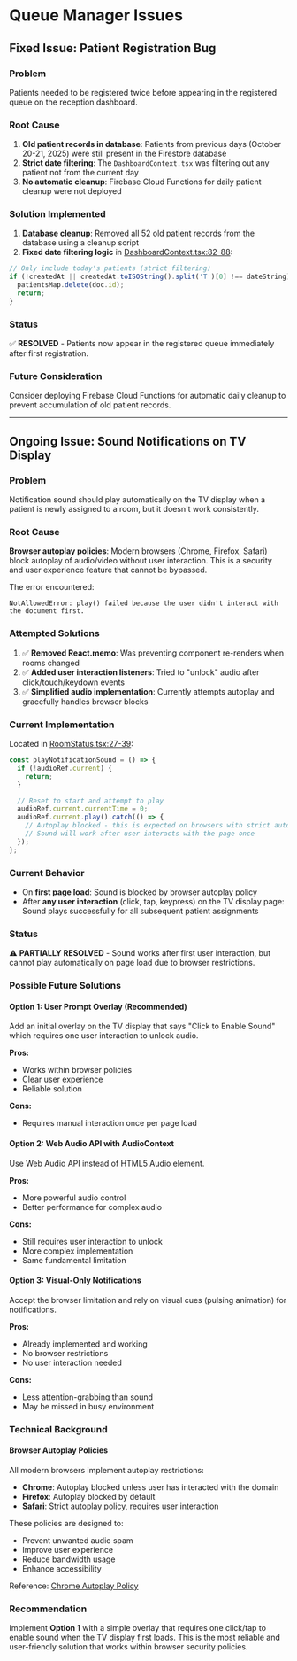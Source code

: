 # Queue Manager Issues

## Fixed Issue: Patient Registration Bug

### Problem
Patients needed to be registered twice before appearing in the registered queue on the reception dashboard.

### Root Cause
1. **Old patient records in database**: Patients from previous days (October 20-21, 2025) were still present in the Firestore database
2. **Strict date filtering**: The `DashboardContext.tsx` was filtering out any patient not from the current day
3. **No automatic cleanup**: Firebase Cloud Functions for daily patient cleanup were not deployed

### Solution Implemented
1. **Database cleanup**: Removed all 52 old patient records from the database using a cleanup script
2. **Fixed date filtering logic** in [DashboardContext.tsx:82-88](apps/dashboard/src/contexts/DashboardContext.tsx#L82-L88):
```typescript
// Only include today's patients (strict filtering)
if (!createdAt || createdAt.toISOString().split('T')[0] !== dateString) {
  patientsMap.delete(doc.id);
  return;
}
```

### Status
✅ **RESOLVED** - Patients now appear in the registered queue immediately after first registration.

### Future Consideration
Consider deploying Firebase Cloud Functions for automatic daily cleanup to prevent accumulation of old patient records.

---

## Ongoing Issue: Sound Notifications on TV Display

### Problem
Notification sound should play automatically on the TV display when a patient is newly assigned to a room, but it doesn't work consistently.

### Root Cause
**Browser autoplay policies**: Modern browsers (Chrome, Firefox, Safari) block autoplay of audio/video without user interaction. This is a security and user experience feature that cannot be bypassed.

The error encountered:
```
NotAllowedError: play() failed because the user didn't interact with the document first.
```

### Attempted Solutions
1. ✅ **Removed React.memo**: Was preventing component re-renders when rooms changed
2. ✅ **Added user interaction listeners**: Tried to "unlock" audio after click/touch/keydown events
3. ✅ **Simplified audio implementation**: Currently attempts autoplay and gracefully handles browser blocks

### Current Implementation
Located in [RoomStatus.tsx:27-39](apps/tv-display/src/components/RoomStatus.tsx#L27-L39):

```typescript
const playNotificationSound = () => {
  if (!audioRef.current) {
    return;
  }

  // Reset to start and attempt to play
  audioRef.current.currentTime = 0;
  audioRef.current.play().catch(() => {
    // Autoplay blocked - this is expected on browsers with strict autoplay policies
    // Sound will work after user interacts with the page once
  });
};
```

### Current Behavior
- On **first page load**: Sound is blocked by browser autoplay policy
- After **any user interaction** (click, tap, keypress) on the TV display page: Sound plays successfully for all subsequent patient assignments

### Status
⚠️ **PARTIALLY RESOLVED** - Sound works after first user interaction, but cannot play automatically on page load due to browser restrictions.

### Possible Future Solutions

#### Option 1: User Prompt Overlay (Recommended)
Add an initial overlay on the TV display that says "Click to Enable Sound" which requires one user interaction to unlock audio.

**Pros:**
- Works within browser policies
- Clear user experience
- Reliable solution

**Cons:**
- Requires manual interaction once per page load

#### Option 2: Web Audio API with AudioContext
Use Web Audio API instead of HTML5 Audio element.

**Pros:**
- More powerful audio control
- Better performance for complex audio

**Cons:**
- Still requires user interaction to unlock
- More complex implementation
- Same fundamental limitation

#### Option 3: Visual-Only Notifications
Accept the browser limitation and rely on visual cues (pulsing animation) for notifications.

**Pros:**
- Already implemented and working
- No browser restrictions
- No user interaction needed

**Cons:**
- Less attention-grabbing than sound
- May be missed in busy environment

### Technical Background

#### Browser Autoplay Policies
All modern browsers implement autoplay restrictions:
- **Chrome**: Autoplay blocked unless user has interacted with the domain
- **Firefox**: Autoplay blocked by default
- **Safari**: Strict autoplay policy, requires user interaction

These policies are designed to:
- Prevent unwanted audio spam
- Improve user experience
- Reduce bandwidth usage
- Enhance accessibility

Reference: [Chrome Autoplay Policy](https://developer.chrome.com/blog/autoplay/)

### Recommendation
Implement **Option 1** with a simple overlay that requires one click/tap to enable sound when the TV display first loads. This is the most reliable and user-friendly solution that works within browser security policies.
